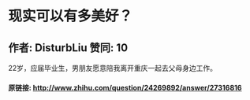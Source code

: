 # 现实可以有多美好？
## 作者: DisturbLiu  赞同: 10
22岁，应届毕业生，男朋友愿意陪我离开重庆一起去父母身边工作。

#### 原链接: http://www.zhihu.com/question/24269892/answer/27316816